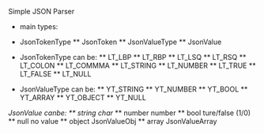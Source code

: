 Simple JSON Parser
* main types:
 * JsonTokenType
** JsonToken
** JsonValueType
** JsonValue

* JsonTokenType can be:
** LT_LBP
** LT_RBP
** LT_LSQ
** LT_RSQ
** LT_COLON
** LT_COMMMA
** LT_STRING
** LT_NUMBER
** LT_TRUE
** LT_FALSE
** LT_NULL

* JsonValueType can be:
** YT_STRING
** YT_NUMBER
** YT_BOOL
** YT_ARRAY
** YT_OBJECT
** YT_NULL

*JsonValue canbe:
** string       char*
** number       number
** bool         ture/false (1/0)
** null         no value
** object       JsonValueObj 
** array        JsonValueArray
    
